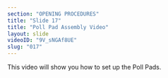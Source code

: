 ```yaml
---
section: "OPENING PROCEDURES"
title: "Slide 17"
title: "Poll Pad Assembly Video"
layout: slide
videoID: "9V_sNGAf8UE"
slug: "017"
---
```


This video will show you how to set up the Poll Pads.
